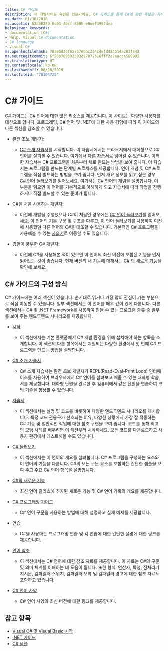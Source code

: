 ```yaml
---
title: C# 가이드
description: 새 개발자이든 숙련된 전문가이든, C# 가이드를 통해 C#에 관한 폭넓은 지식을 얻는 방법을 알아봅니다.
ms.date: 01/30/2018
ms.assetid: 52db8280-0e53-40cf-858b-e8eef3997dea
helpviewer_keywords:
- documentation [C#]
- Help, Visual C# documentation
- C# language
- Visual C#
ms.openlocfilehash: 78a9bd2cf657376bbc324cdefd423b14a283f842
ms.sourcegitcommit: 6f28b709592503d27077b16fff2e2eacca569992
ms.translationtype: HT
ms.contentlocale: ko-KR
ms.lasthandoff: 08/28/2019
ms.locfileid: "70104725"
---
```

# <a name="c-guide"></a>C# 가이드

C# 가이드는 C# 언어에 대한 많은 리소스를 제공합니다. 이 사이트는 다양한 사용자를 대상으로 합니다. 프로그래밍, C# 언어 및 .NET에 대한 사용 경험에 따라 이 가이드의 다른 섹션을 참조할 수 있습니다.

- 완전 초보 개발자:
  - [C# 소개 자습서](tutorials/intro-to-csharp/index.md)를 시작합니다. 이 자습서에서는 브라우저에서 대화형으로 C# 언어를 살펴볼 수 있습니다. 여기에서 [다른 자습서](tutorials/index.md)로 넘어갈 수 있습니다. 이러한 자습서는 C# 프로그램을 처음부터 새로 만드는 방법을 보여 줍니다. 이 자습서는 프로그램을 만드는 단계별 프로세스를 제공합니다. 언어 개념 및 C# 프로그램을 직접 빌드하는 방법을 보여 줍니다. 먼저 개요 정보를 읽고 싶은 경우 [C# 언어 둘러보기](tour-of-csharp/index.md)를 읽어보세요. 여기서는 C# 언어의 개념을 설명합니다. 이 부분을 읽으면 이 언어를 기본적으로 이해하게 되고 자습서에 따라 작업을 진행하거나 직접 빌드할 수 있는 준비가 됩니다.

- C#을 처음 사용하는 개발자:
  - 이전에 개발을 수행했으나 C#이 처음인 경우에는 [C# 언어 둘러보기](tour-of-csharp/index.md)를 읽어보세요. 이 언어의 기본 구문 및 구조를 다루고, 이 언어 둘러보기를 사용하여 이전에 사용했던 다른 언어와 C#을 대조할 수 있습니다. 기본적인 C# 프로그램을 사용해볼 수 있는 [자습서](tutorials/index.md)로 이동할 수도 있습니다.

- 경험이 풍부한 C# 개발자:
  - 이전에 C#을 사용해본 적이 있으면 이 언어의 최신 버전에 포함된 기능을 먼저 읽어보는 것이 좋습니다. 현재 버전의 새 기능에 대해서는 [C# 의 새로운 기능](whats-new/index.md)을 확인해 보세요.

## <a name="how-the-c-guide-is-organized"></a>C# 가이드의 구성 방식

C# 가이드에는 여러 섹션이 있습니다. 순서대로 읽거나 가장 많이 관심이 가는 부분으로 직접 이동할 수 있습니다. 일부 섹션에서는 이 언어를 매우 깊이 있게 다룹니다. 다른 섹션에서는 C# 및 .NET Framework를 사용하여 만들 수 있는 프로그램 종류 중 일부를 보여 주는 엔드투엔드 시나리오를 제공합니다.

- [시작](getting-started/index.md)
  - 이 섹션에서는 기본 플랫폼에서 C# 개발 환경을 위해 설치해야 하는 항목을 소개합니다. 이 섹션의 다른 항목에서는 지원되는 다양한 환경에서 첫 번째 C# 프로그램을 만드는 방법을 설명합니다.

- [C# 소개 자습서](tutorials/intro-to-csharp/index.md)
  - C# 소개 자습서는 완전 초보 개발자가 REPL(Read-Eval-Print Loop) 인터페이스를 사용하여 브라우저에서 C# 언어를 살펴보고 배울 수 있는 대화형 학습서를 제공합니다. 대화형 단원을 완료한 후 컴퓨터에서 같은 단원을 연습하여 코딩 기술을 향상할 수 있습니다.

- [자습서](tutorials/index.md)
  - 이 섹션에서는 설명 및 코드를 비롯하여 다양한 엔드투엔드 시나리오를 제시합니다. 특정 코드 관용구가 선호되는 이유, 다양한 상황에서 가장 잘 작동하는 C# 기능 및 일반적인 작업에 대한 참조 구현을 보여 줍니다. 코드를 통해 최고의 모범 사례를 배우려면 이 섹션부터 시작하세요. 모든 코드를 다운로드하고 사용자 환경에서 테스트해볼 수도 있습니다.

- [C# 둘러보기](tour-of-csharp/index.md)
  - 이 섹션에서는 이 언어의 개요를 살펴봅니다. C# 프로그램을 구성하는 요소와 이 언어의 기능을 다룹니다. C#의 모든 구문 요소를 포함하는 간단한 샘플을 보여 주고 주요 C# 언어 항목을 설명합니다.

- [C#의 새로운 기능](whats-new/index.md)
  - 최신 언어 릴리스에 추가된 새로운 기능 및 C# 언어 기록의 개요를 제공합니다.

<!--
- [.NET Compiler Platform SDK](roslyn-sdk/index.md)
  - The .NET Compiler Platform SDK enables you to write components that analyze code, and suggest or make improvements to that code. In this section, you'll learn how the APIs are organized, and how you can create code that enables rules and practices for your team. You'll also see samples, end-to-end scenarios, and links to other libraries with more examples using these APIs.
-->

- [C# 프로그래밍 가이드](./programming-guide/index.md)
  - C# 언어 구문을 사용하는 방법에 대해 설명하고 실제 예제를 제공합니다.

- [연습](./walkthroughs.md)
  - C#을 사용하는 프로그래밍 연습 및 각 연습에 대한 간단한 설명에 대한 링크를 제공합니다.

- [언어 참조](language-reference/index.md)
  - 이 섹션에서는 C# 언어에 대한 참조 자료를 제공합니다. 이 자료는 C#의 구문 및 의미 체계를 이해하는 데 도움이 됩니다. 또한 형식, 연산자, 특성, 전처리기 지시문, 컴파일러 스위치, 컴파일러 오류 및 컴파일러 경고에 대한 참조 자료도 포함하고 있습니다.

- [C# 언어 사양](./language-reference/language-specification/index.md)
  - C# 언어 사양의 최신 버전에 대한 링크를 제공합니다.

## <a name="see-also"></a>참고 항목

- [Visual C# 및 Visual Basic 시작](/visualstudio/ide/getting-started-with-visual-csharp-and-visual-basic)
- [.NET 가이드](../standard/index.md)
- [C# 샘플](https://code.msdn.microsoft.com/site/search?f%5B0%5D.Type=ProgrammingLanguage&f%5B0%5D.Value=C%23&f%5B0%5D.Text=C%23)
